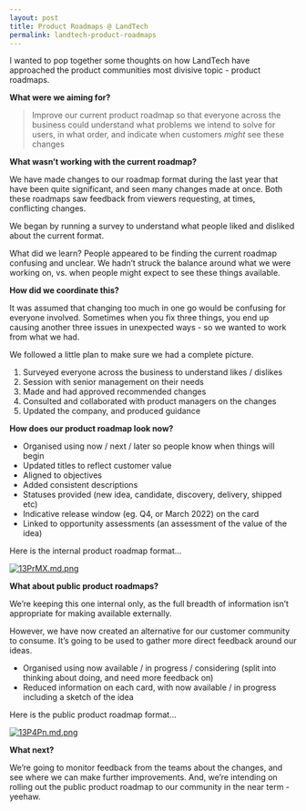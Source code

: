 ```yaml
---
layout: post
title: Product Roadmaps @ LandTech
permalink: landtech-product-roadmaps
---
```

I wanted to pop together some thoughts on how LandTech have approached the product communities most divisive topic - product roadmaps.

**What were we aiming for?**

> Improve our current product roadmap so that everyone across the business could understand what problems we intend to solve for users, in what order, and indicate when customers *might* see these changes

**What wasn’t working with the current roadmap?**

We have made changes to our roadmap format during the last year that have been quite significant, and seen many changes made at once. Both these roadmaps saw feedback from viewers requesting, at times, conflicting changes.

We began by running a survey to understand what people liked and disliked about the current format.

What did we learn? People appeared to be finding the current roadmap confusing and unclear. We hadn’t struck the balance around what we were working on, vs. when people might expect to see these things available.

**How did we coordinate this?**

It was assumed that changing too much in one go would be confusing for everyone involved. Sometimes when you fix three things, you end up causing another three issues in unexpected ways - so we wanted to work from what we had.

We followed a little plan to make sure we had a complete picture.

1. Surveyed everyone across the business to understand likes / dislikes
2. Session with senior management on their needs
3. Made and had approved recommended changes
4. Consulted and collaborated with product managers on the changes
5. Updated the company, and produced guidance

**How does our product roadmap look now?**

- Organised using now / next / later so people know when things will begin
- Updated titles to reflect customer value
- Aligned to objectives
- Added consistent descriptions
- Statuses provided (new idea, candidate, discovery, delivery, shipped etc)
- Indicative release window (eg. Q4, or March 2022) on the card
- Linked to opportunity assessments (an assessment of the value of the idea)

Here is the internal product roadmap format...

[![13PrMX.md.png](https://iili.io/13PrMX.md.png)](https://freeimage.host/i/13PrMX)

**What about public product roadmaps?**

We’re keeping this one internal only, as the full breadth of information isn’t appropriate for making available externally.

However, we have now created an alternative for our customer community to consume. It’s going to be used to gather more direct feedback around our ideas.

- Organised using now available / in progress / considering (split into thinking about doing, and need more feedback on)
- Reduced information on each card, with now available / in progress including a sketch of the idea

Here is the public product roadmap format...

[![13P4Pn.md.png](https://iili.io/13P4Pn.md.png)](https://freeimage.host/i/13P4Pn)

**What next?**

We’re going to monitor feedback from the teams about the changes, and see where we can make further improvements. And, we’re intending on rolling out the public product roadmap to our community in the near term - yeehaw.
